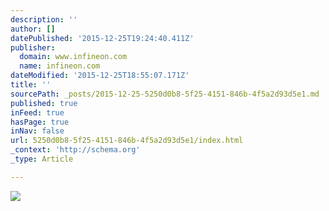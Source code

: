 ```yaml
---
description: ''
author: []
datePublished: '2015-12-25T19:24:40.411Z'
publisher:
  domain: www.infineon.com
  name: infineon.com
dateModified: '2015-12-25T18:55:07.171Z'
title: ''
sourcePath: _posts/2015-12-25-5250d0b8-5f25-4151-846b-4f5a2d93d5e1.md
published: true
inFeed: true
hasPage: true
inNav: false
url: 5250d0b8-5f25-4151-846b-4f5a2d93d5e1/index.html
_context: 'http://schema.org'
_type: Article

---
```

![](http://www.infineon.com/export/sites/default/_images/application/chipcard-and-security/infineon-internet-of-things-use-cases-overview.jpg_864013803.jpg)